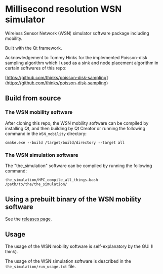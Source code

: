 # Millisecond resolution WSN simulator
Wireless Sensor Network (WSN) simulator software package including mobility.

Built with the Qt framework.

Acknowledgement to Tommy Hinks for the implemented Poisson-disk sampling algorithm which I used as a sink and node placement algorithm in certain softwares of this repo:

[https://github.com/thinks/poisson-disk-sampling](https://github.com/thinks/poisson-disk-sampling)

## Build from source

### The WSN mobility software

After cloning this repo, the WSN mobility software can be compiled by installing Qt, and then building by Qt Creator or running the following command in the ```WSN_mobility``` directory:

```cmake.exe --build /target/build/directory --target all```

### The WSN simulation software

The "the_simulation" software can be compiled by running the following command:

```the_simulation/HPC_compile_all_things.bash /path/to/the/the_simulation/```

## Using a prebuilt binary of the WSN mobility software

See the [releases page](https://github.com/peterpolgar/WSN_simulator/releases).

## Usage

The usage of the WSN mobility software is self-explanatory by the GUI (I think).

The usage of the WSN simulation software is described in the ```the_simulation/run_usage.txt``` file.
